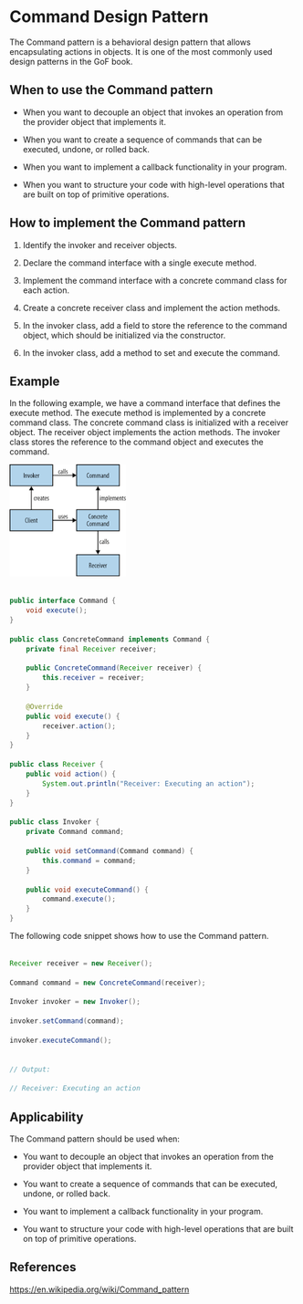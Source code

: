 # Command Design Pattern

The Command pattern is a behavioral design pattern that allows encapsulating actions in objects. It is one of the most commonly used design patterns in the GoF book.

## When to use the Command pattern

- When you want to decouple an object that invokes an operation from the provider object that implements it.

- When you want to create a sequence of commands that can be executed, undone, or rolled back.

- When you want to implement a callback functionality in your program.

- When you want to structure your code with high-level operations that are built on top of primitive operations.

## How to implement the Command pattern

1. Identify the invoker and receiver objects.

2. Declare the command interface with a single execute method.

3. Implement the command interface with a concrete command class for each action.

4. Create a concrete receiver class and implement the action methods.

5. In the invoker class, add a field to store the reference to the command object, which should be initialized via the constructor.

6. In the invoker class, add a method to set and execute the command.

## Example

In the following example, we have a command interface that defines the execute method. The execute method is implemented by a concrete command class. The concrete command class is initialized with a receiver object. The receiver object implements the action methods. The invoker class stores the reference to the command object and executes the command.

![Uml diagram](./uml.png)

```java

public interface Command {
    void execute();
}

public class ConcreteCommand implements Command {
    private final Receiver receiver;

    public ConcreteCommand(Receiver receiver) {
        this.receiver = receiver;
    }

    @Override
    public void execute() {
        receiver.action();
    }
}

public class Receiver {
    public void action() {
        System.out.println("Receiver: Executing an action");
    }
}

public class Invoker {
    private Command command;

    public void setCommand(Command command) {
        this.command = command;
    }

    public void executeCommand() {
        command.execute();
    }
}

```

The following code snippet shows how to use the Command pattern.

```java

Receiver receiver = new Receiver();

Command command = new ConcreteCommand(receiver);

Invoker invoker = new Invoker();

invoker.setCommand(command);

invoker.executeCommand();


// Output:

// Receiver: Executing an action

```

## Applicability

The Command pattern should be used when:

- You want to decouple an object that invokes an operation from the provider object that implements it.

- You want to create a sequence of commands that can be executed, undone, or rolled back.

- You want to implement a callback functionality in your program.

- You want to structure your code with high-level operations that are built on top of primitive operations.

## References

<https://en.wikipedia.org/wiki/Command_pattern>
